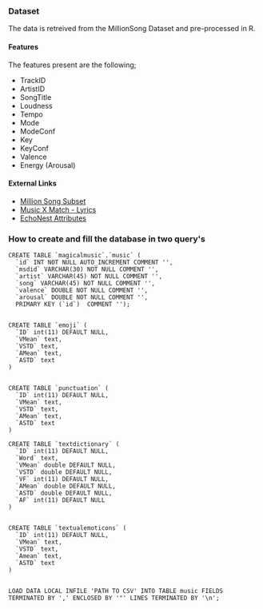 ### Dataset

The data is retreived from the MillionSong Dataset and pre-processed in R.

#### Features

The features present are the following; 

- TrackID
- ArtistID
- SongTitle 
- Loudness
- Tempo 
- Mode
- ModeConf
- Key
- KeyConf
- Valence 
- Energy (Arousal)


#### External Links

- [Million Song Subset](http://labrosa.ee.columbia.edu/millionsong/pages/getting-dataset#subset)
- [Music X Match - Lyrics](http://labrosa.ee.columbia.edu/millionsong/musixmatch#getting)
- [EchoNest Attributes](http://developer.echonest.com/acoustic-attributes.html)


### How to create and fill the database in two query's
```
CREATE TABLE `magicalmusic`.`music` (
  `id` INT NOT NULL AUTO_INCREMENT COMMENT '',
  `msdid` VARCHAR(30) NOT NULL COMMENT '',
  `artist` VARCHAR(45) NOT NULL COMMENT '',
  `song` VARCHAR(45) NOT NULL COMMENT '',
  `valence` DOUBLE NOT NULL COMMENT '',
  `arousal` DOUBLE NOT NULL COMMENT '',
  PRIMARY KEY (`id`)  COMMENT '');
```
```

CREATE TABLE `emoji` (
  `ID` int(11) DEFAULT NULL,
  `VMean` text,
  `VSTD` text,
  `AMean` text,
  `ASTD` text
) 


CREATE TABLE `punctuation` (
  `ID` int(11) DEFAULT NULL,
  `VMean` text,
  `VSTD` text,
  `AMean` text,
  `ASTD` text
)

CREATE TABLE `textdictionary` (
  `ID` int(11) DEFAULT NULL,
  `Word` text,
  `VMean` double DEFAULT NULL,
  `VSTD` double DEFAULT NULL,
  `VF` int(11) DEFAULT NULL,
  `AMean` double DEFAULT NULL,
  `ASTD` double DEFAULT NULL,
  `AF` int(11) DEFAULT NULL
)


CREATE TABLE `textualemoticons` (
  `ID` int(11) DEFAULT NULL,
  `VMean` text,
  `VSTD` text,
  `Amean` text,
  `ASTD` text
)


LOAD DATA LOCAL INFILE 'PATH TO CSV' INTO TABLE music FIELDS TERMINATED BY ',' ENCLOSED BY '"' LINES TERMINATED BY '\n';
```